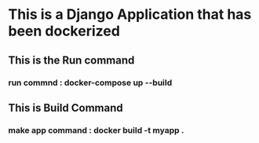 # This is a Django Application that has been dockerized

## This is the Run command
### run commnd : docker-compose up --build

## This is Build Command
### make app command : docker build -t myapp .
